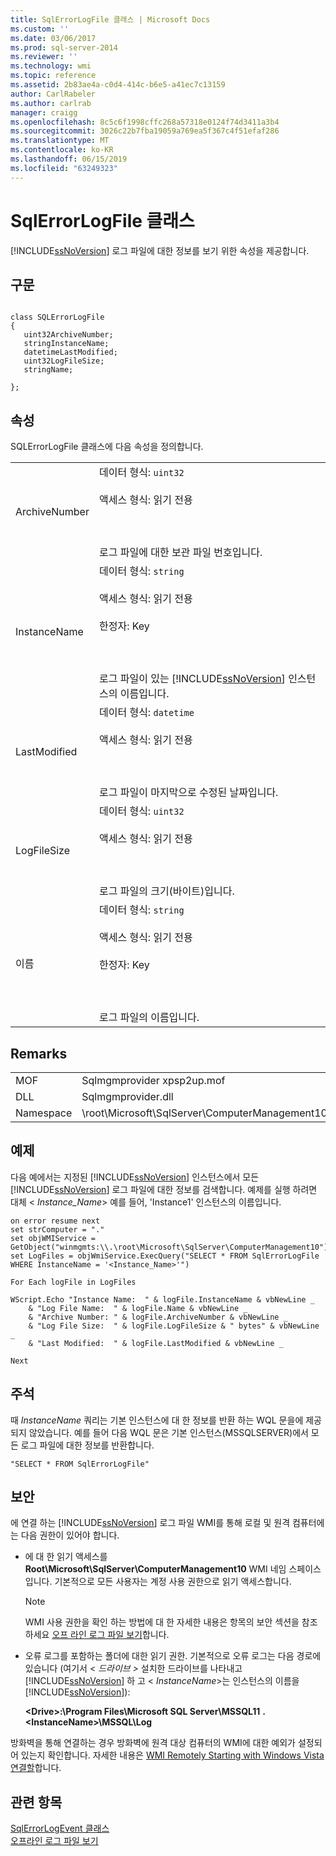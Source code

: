 ```yaml
---
title: SqlErrorLogFile 클래스 | Microsoft Docs
ms.custom: ''
ms.date: 03/06/2017
ms.prod: sql-server-2014
ms.reviewer: ''
ms.technology: wmi
ms.topic: reference
ms.assetid: 2b83ae4a-c0d4-414c-b6e5-a41ec7c13159
author: CarlRabeler
ms.author: carlrab
manager: craigg
ms.openlocfilehash: 8c5c6f1998cffc268a57318e0124f74d3411a3b4
ms.sourcegitcommit: 3026c22b7fba19059a769ea5f367c4f51efaf286
ms.translationtype: MT
ms.contentlocale: ko-KR
ms.lasthandoff: 06/15/2019
ms.locfileid: "63249323"
---
```

# <a name="sqlerrorlogfile-class"></a>SqlErrorLogFile 클래스
  [!INCLUDE[ssNoVersion](../../includes/ssnoversion-md.md)] 로그 파일에 대한 정보를 보기 위한 속성을 제공합니다.  
  
## <a name="syntax"></a>구문  
  
```  
  
class SQLErrorLogFile  
{  
   uint32ArchiveNumber;  
   stringInstanceName;  
   datetimeLastModified;  
   uint32LogFileSize;  
   stringName;  
  
};  
```  
  
## <a name="properties"></a>속성  
 SQLErrorLogFile 클래스에 다음 속성을 정의합니다.  
  
|||  
|-|-|  
|ArchiveNumber|데이터 형식: `uint32`<br /><br /> 액세스 형식: 읽기 전용<br /><br /> <br /><br /> 로그 파일에 대한 보관 파일 번호입니다.|  
|InstanceName|데이터 형식: `string`<br /><br /> 액세스 형식: 읽기 전용<br /><br /> 한정자: Key<br /><br /> <br /><br /> 로그 파일이 있는 [!INCLUDE[ssNoVersion](../../includes/ssnoversion-md.md)] 인스턴스의 이름입니다.|  
|LastModified|데이터 형식: `datetime`<br /><br /> 액세스 형식: 읽기 전용<br /><br /> <br /><br /> 로그 파일이 마지막으로 수정된 날짜입니다.|  
|LogFileSize|데이터 형식: `uint32`<br /><br /> 액세스 형식: 읽기 전용<br /><br /> <br /><br /> 로그 파일의 크기(바이트)입니다.|  
|이름|데이터 형식: `string`<br /><br /> 액세스 형식: 읽기 전용<br /><br /> 한정자: Key<br /><br /> <br /><br /> 로그 파일의 이름입니다.|  
  
## <a name="remarks"></a>Remarks  
  
|||  
|-|-|  
|MOF|Sqlmgmprovider xpsp2up.mof|  
|DLL|Sqlmgmprovider.dll|  
|Namespace|\root\Microsoft\SqlServer\ComputerManagement10|  
  
## <a name="example"></a>예제  
 다음 예에서는 지정된 [!INCLUDE[ssNoVersion](../../includes/ssnoversion-md.md)] 인스턴스에서 모든 [!INCLUDE[ssNoVersion](../../includes/ssnoversion-md.md)] 로그 파일에 대한 정보를 검색합니다. 예제를 실행 하려면 대체 \< *Instance_Name*> 예를 들어, 'Instance1' 인스턴스의 이름입니다.  
  
```  
on error resume next  
set strComputer = "."  
set objWMIService = GetObject("winmgmts:\\.\root\Microsoft\SqlServer\ComputerManagement10")  
set LogFiles = objWmiService.ExecQuery("SELECT * FROM SqlErrorLogFile WHERE InstanceName = '<Instance_Name>'")  
  
For Each logFile in LogFiles  
  
WScript.Echo "Instance Name:  " & logFile.InstanceName & vbNewLine _  
    & "Log File Name:  " & logFile.Name & vbNewLine _  
    & "Archive Number: " & logFile.ArchiveNumber & vbNewLine _  
    & "Log File Size:  " & logFile.LogFileSize & " bytes" & vbNewLine _  
    & "Last Modified:  " & logFile.LastModified & vbNewLine _  
  
Next   
```  
  
## <a name="comments"></a>주석  
 때 *InstanceName* 쿼리는 기본 인스턴스에 대 한 정보를 반환 하는 WQL 문을에 제공 되지 않았습니다. 예를 들어 다음 WQL 문은 기본 인스턴스(MSSQLSERVER)에서 모든 로그 파일에 대한 정보를 반환합니다.  
  
```  
"SELECT * FROM SqlErrorLogFile"  
```  
  
## <a name="security"></a>보안  
 에 연결 하는 [!INCLUDE[ssNoVersion](../../includes/ssnoversion-md.md)] 로그 파일 WMI를 통해 로컬 및 원격 컴퓨터에는 다음 권한이 있어야 합니다.  
  
-   에 대 한 읽기 액세스를 **Root\Microsoft\SqlServer\ComputerManagement10** WMI 네임 스페이스입니다. 기본적으로 모든 사용자는 계정 사용 권한으로 읽기 액세스합니다.  
  
    > [!NOTE]  
    >  WMI 사용 권한을 확인 하는 방법에 대 한 자세한 내용은 항목의 보안 섹션을 참조 하세요 [오프 라인 로그 파일 보기](../logs/view-offline-log-files.md)합니다.  
  
-   오류 로그를 포함하는 폴더에 대한 읽기 권한. 기본적으로 오류 로그는 다음 경로에 있습니다 (여기서 \< *드라이브 >* 설치한 드라이브를 나타내고 [!INCLUDE[ssNoVersion](../../includes/ssnoversion-md.md)] 하 고 \< *InstanceName*>는 인스턴스의 이름을 [!INCLUDE[ssNoVersion](../../includes/ssnoversion-md.md)]):  
  
     **\<Drive>:\Program Files\Microsoft SQL Server\MSSQL11** **.\<InstanceName>\MSSQL\Log**  
  
 방화벽을 통해 연결하는 경우 방화벽에 원격 대상 컴퓨터의 WMI에 대한 예외가 설정되어 있는지 확인합니다. 자세한 내용은 [WMI Remotely Starting with Windows Vista 연결할](https://go.microsoft.com/fwlink/?LinkId=178848)합니다.  
  
## <a name="see-also"></a>관련 항목  
 [SqlErrorLogEvent 클래스](sqlerrorlogevent-class.md)   
 [오프라인 로그 파일 보기](../logs/view-offline-log-files.md)  
  
  
